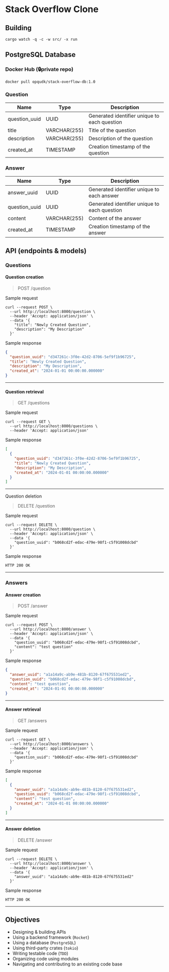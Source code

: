 # Stack Overflow Clone

## Building

```shell
cargo watch -q -c -w src/ -x run
```

## PostgreSQL Database

### Docker Hub (🔒️private repo)

```shell
docker pull opqudk/stack-overflow-db:1.0
```

### Question

| Name          | Type         | Description                                  |
| ------------- | ------------ | -------------------------------------------- |
| question_uuid | UUID         | Generated identifier unique to each question |
| title         | VARCHAR(255) | Title of the question                        |
| description   | VARCHAR(255) | Description of the question                  |
| created_at    | TIMESTAMP    | Creation timestamp of the question           |

### Answer

| Name          | Type         | Description                                  |
| ------------- | ------------ | -------------------------------------------- |
| answer_uuid   | UUID         | Generated identifier unique to each answer   |
| question_uuid | UUID         | Generated identifier unique to each question |
| content       | VARCHAR(255) | Content of the answer                        |
| created_at    | TIMESTAMP    | Creation timestamp of the answer             |

## **API (endpoints & models)**

### Questions

#### **Question creation**

> POST /question

Sample request

```shell
curl --request POST \
  --url http://localhost:8000/question \
  --header 'Accept: application/json' \
  --data '{
    "title": "Newly Created Question",
    "description": "My Description"
  }'
```

Sample response

```json
{
  "question_uuid": "d347261c-3f0e-42d2-8706-5ef9f1b96725",
  "title": "Newly Created Question",
  "description": "My Description",
  "created_at": "2024-01-01 00:00:00.000000"
}
```

---

#### **Question retrieval**

> GET /questions

Sample request

```shell
curl --request GET \
  --url http://localhost:8000/questions \
  --header 'Accept: application/json'
```

Sample response

```json
[
  {
    "question_uuid": "d347261c-3f0e-42d2-8706-5ef9f1b96725",
    "title": "Newly Created Question",
    "description": "My Description",
    "created_at": "2024-01-01 00:00:00.000000"
  }
]
```

---

Question deletion

> DELETE /question

Sample request

```shell
curl --request DELETE \
  --url http://localhost:8000/question \
  --header 'Accept: application/json' \
  --data '{
    "question_uuid": "b068cd2f-edac-479e-98f1-c5f91008dcbd"
  }'
```

Sample response

`HTTP 200 OK`

---

### Answers

#### **Answer creation**

> POST /answer

Sample request

```shell
curl --request POST \
  --url http://localhost:8000/answer \
  --header 'Accept: application/json' \
  --data '{
    "question_uuid": "b068cd2f-edac-479e-98f1-c5f91008dcbd",
    "content": "test question"
  }'
```

Sample response

```json
{
  "answer_uuid": "a1a14a9c-ab9e-481b-8120-67f675531ed2",
  "question_uuid": "b068cd2f-edac-479e-98f1-c5f91008dcbd",
  "content": "test question",
  "created_at": "2024-01-01 00:00:00.000000"
}
```

---

#### **Answer retrieval**

> GET /answers

Sample request

```shell
curl --request GET \
  --url http://localhost:8000/answers \
  --header 'Accept: application/json' \
  --data '{
    "question_uuid": "b068cd2f-edac-479e-98f1-c5f91008dcbd"
  }'
```

Sample response

```json
[
  {
    "answer_uuid": "a1a14a9c-ab9e-481b-8120-67f675531ed2",
    "question_uuid": "b068cd2f-edac-479e-98f1-c5f91008dcbd",
    "content": "test question",
    "created_at": "2024-01-01 00:00:00.000000"
  }
]
```

---

#### **Answer deletion**

> DELETE /answer

Sample request

```shell
curl --request DELETE \
  --url http://localhost:8000/answer \
  --header 'Accept: application/json' \
  --data '{
    "answer_uuid": "a1a14a9c-ab9e-481b-8120-67f675531ed2"
  }'
```

Sample response

`HTTP 200 OK`

---

## Objectives

- Designing & building APIs
- Using a backend framework (`Rocket`)
- Using a database (`PostgreSQL`)
- Using third-party crates (`tokio`)
- Writing testable code (`TDD`)
- Organizing code using modules
- Navigating and contributing to an existing code base
